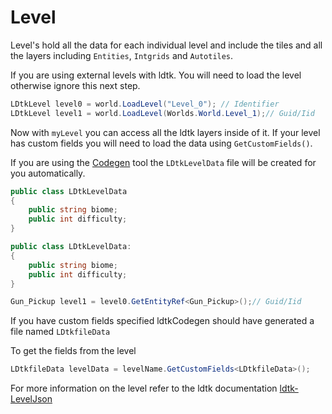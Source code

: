 # Level

Level's hold all the data for each individual level and include the tiles and all the layers including `Entities`, `Intgrids` and `Autotiles`.

If you are using external levels with ldtk. You will need to load the level otherwise ignore this next step.

```cs
LDtkLevel level0 = world.LoadLevel("Level_0"); // Identifier
LDtkLevel level1 = world.LoadLevel(Worlds.World.Level_1);// Guid/Iid
```

Now with `myLevel` you can access all the ldtk layers inside of it.
If your level has custom fields you will need to load the data using `GetCustomFields()`.

If you are using the [Codegen](codegen.md) tool the `LDtkLevelData` file will be created for you automatically.

```cs
public class LDtkLevelData
{
    public string biome;
    public int difficulty;
}
```

```cs
public class LDtkLevelData:
{
    public string biome;
    public int difficulty;
}
```

```cs
Gun_Pickup level1 = level0.GetEntityRef<Gun_Pickup>();// Guid/Iid
```

If you have custom fields specified ldtkCodegen should have generated a file named `LDtkfileData`

To get the fields from the level
```cs
LDtkfileData levelData = levelName.GetCustomFields<LDtkfileData>();
```


For more information on the level refer to the ldtk documentation [ldtk-LevelJson](../LDtkReference.md#level)

